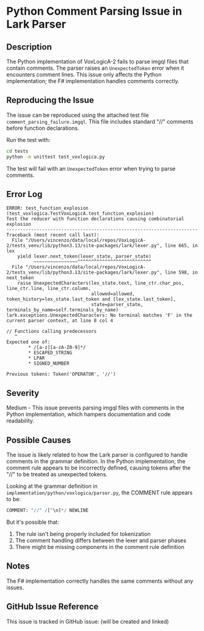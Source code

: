 # Python Comment Parsing Issue in Lark Parser

## Description

The Python implementation of VoxLogicA-2 fails to parse imgql files that contain comments. The parser raises an `UnexpectedToken` error when it encounters comment lines. This issue only affects the Python implementation; the F# implementation handles comments correctly.

## Reproducing the Issue

The issue can be reproduced using the attached test file `comment_parsing_failure.imgql`. This file includes standard "//" comments before function declarations.

Run the test with:

```bash
cd tests
python -m unittest test_voxlogica.py
```

The test will fail with an `UnexpectedToken` error when trying to parse comments.

## Error Log

```
ERROR: test_function_explosion (test_voxlogica.TestVoxLogicA.test_function_explosion)
Test the reducer with function declarations causing combinatorial explosion
----------------------------------------------------------------------
Traceback (most recent call last):
  File "/Users/vincenzo/data/local/repos/VoxLogicA-2/tests_venv/lib/python3.13/site-packages/lark/lexer.py", line 665, in lex
    yield lexer.next_token(lexer_state, parser_state)
          ~~~~~~~~~~~~~~~~^^^^^^^^^^^^^^^^^^^^^^^^^^^
  File "/Users/vincenzo/data/local/repos/VoxLogicA-2/tests_venv/lib/python3.13/site-packages/lark/lexer.py", line 598, in next_token
    raise UnexpectedCharacters(lex_state.text, line_ctr.char_pos, line_ctr.line, line_ctr.column,
                               allowed=allowed, token_history=lex_state.last_token and [lex_state.last_token],
                               state=parser_state, terminals_by_name=self.terminals_by_name)
lark.exceptions.UnexpectedCharacters: No terminal matches 'F' in the current parser context, at line 8 col 4

// Functions calling predecessors
   ^
Expected one of:
        * /[a-z][a-zA-Z0-9]*/
        * ESCAPED_STRING
        * LPAR
        * SIGNED_NUMBER

Previous tokens: Token('OPERATOR', '//')
```

## Severity

Medium - This issue prevents parsing imgql files with comments in the Python implementation, which hampers documentation and code readability.

## Possible Causes

The issue is likely related to how the Lark parser is configured to handle comments in the grammar definition. In the Python implementation, the comment rule appears to be incorrectly defined, causing tokens after the "//" to be treated as unexpected tokens.

Looking at the grammar definition in `implementation/python/voxlogica/parser.py`, the COMMENT rule appears to be:

```python
COMMENT: "//" /[^\n]*/ NEWLINE
```

But it's possible that:

1. The rule isn't being properly included for tokenization
2. The comment handling differs between the lexer and parser phases
3. There might be missing components in the comment rule definition

## Notes

The F# implementation correctly handles the same comments without any issues.

## GitHub Issue Reference

This issue is tracked in GitHub issue: (will be created and linked)
